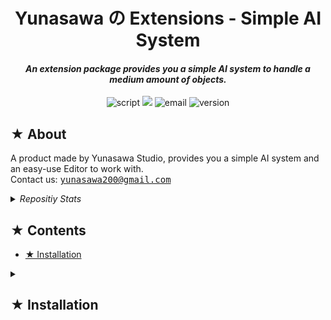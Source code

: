 <h1><div align="center"> Yunasawa の Extensions - Simple AI System </div></h1>
<h4><div align="center"><i> An extension package provides you a simple AI system to handle a medium amount of objects. </i></div></h4>

<p align="center">
 <img src="https://img.shields.io/badge/Script-DOCUMENTATION-blue.svg" alt="script">
 <img src="https://img.shields.io/badge/YNE-Simple AI System-008F64">
 <img src="https://img.shields.io/badge/Author-Yunasawa Studio-purple.svg" alt="email">
 <img src="https://img.shields.io/badge/Version-2022.3-orange.svg" alt="version">
</p>

<h2> ★ About </h2>

A product made by Yunasawa Studio, provides you a simple AI system and an easy-use Editor to work with. <br>
Contact us: <kbd> yunasawa200@gmail.com </kbd>

<details>
  <summary><i> Repositiy Stats </i></summary>
  <img width="100%" src="https://repobeats.axiom.co/api/embed/d0f110139d656fe23e7b1e2a79261457141a9f9e.svg">
</details>

<h2> ★ Contents </h2>
<ul>
<li><a href="#installation"> ★ Installation </a></li>
</ul>

<details>
<summary><h2><div id="installation"> ★ Installation </div></h2></summary>
<h3><i>Install from Git URL</i></h3>
Git URL:

```
https://github.com/Yunasawa-Studio/YNE-Simple-AI-System
```

Here is how you can do it: <a href="https://docs.unity3d.com/2019.3/Documentation/Manual/upm-ui-giturl.html"> How to install a package via Git URL </a>

<h3><i>Install from OpenUPM</i></h3>

You can add UPM Scrope like this:

```
Name: YunasawaStudio
URL: https://package.openupm.com
Scope(s): com.yunasawa.yne
```

Here is how you can do it: <a href="https://openupm.com/docs/getting-started.html#installing-a-upm-package"> How to register a UPM scope(s) </a>

After you register the scope, you can add the package by name: 
```
com.yunasawa.yne.simpleaisystem
```

</details>
